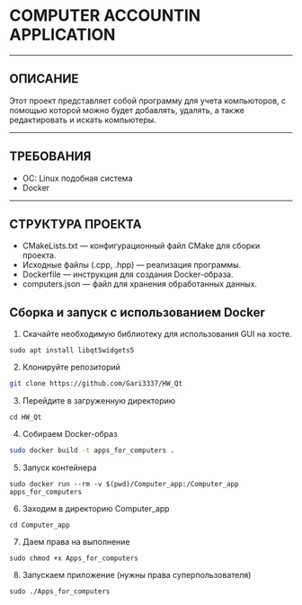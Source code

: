 # COMPUTER ACCOUNTIN APPLICATION

_____

## ОПИСАНИЕ
Этот проект представляет собой программу для учета компьюторов, с помощью которой можно будет добавлять, удалять, а также редактировать и искать компьютеры.

_____

## ТРЕБОВАНИЯ

+ ОС: Linux подобная система
+ Docker
____

## СТРУКТУРА ПРОЕКТА 

+ CMakeLists.txt — конфигурационный файл CMake для сборки проекта.
+ Исходные файлы (.cpp, .hpp) — реализация программы.
+ Dockerfile — инструкция для создания Docker-образа.
+ computers.json — файл для хранения обработанных данных.

## Сборка и запуск с использованием Docker

1. Скачайте необходимую библиотеку для использования GUI на хосте.
```
sudo apt install libqt5widgets5
```
2. Клонируйте репозиторий 
```bash
git clone https://github.com/Gari3337/HW_Qt
```
3. Перейдите в загруженную директорию
```
cd HW_Qt
```
4. Собираем Docker-образ
```bash
sudo docker build -t apps_for_computers .
```
5. Запуск контейнера
```
sudo docker run --rm -v $(pwd)/Computer_app:/Computer_app apps_for_computers
```
6. Заходим в директорию Computer_app
```
cd Computer_app
```
7. Даем права на выполнение
```
sudo chmod +x Apps_for_computers
```
8. Запускаем приложение (нужны права суперпользователя) 
```
sudo ./Apps_for_computers
```




